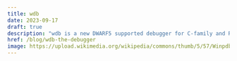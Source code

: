 ```yaml
---
title: wdb
date: 2023-09-17
draft: true
description: "wdb is a new DWARF5 supported debugger for C-family and Rust languages"
href: /blog/wdb-the-debugger
image: https://upload.wikimedia.org/wikipedia/commons/thumb/5/57/Winpdb-1.3.6.png/1024px-Winpdb-1.3.6.png
---
```

